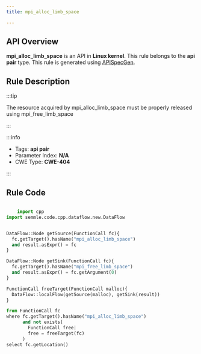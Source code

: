 ```yaml
---
title: mpi_alloc_limb_space

---
```



## API Overview
**mpi_alloc_limb_space** is an API in **Linux kernel**. This rule belongs to the **api pair** type. This rule is generated using [APISpecGen](../../tools/APISpecGen).
## Rule Description

:::tip

The resource acquired by mpi_alloc_limb_space must be properly released using mpi_free_limb_space

:::

:::info

- Tags: **api pair**
- Parameter Index: **N/A**
- CWE Type: **CWE-404**

:::

## Rule Code
```python

    import cpp
import semmle.code.cpp.dataflow.new.DataFlow


DataFlow::Node getSource(FunctionCall fc){
  fc.getTarget().hasName("mpi_alloc_limb_space")
  and result.asExpr() = fc
}

DataFlow::Node getSink(FunctionCall fc){
  fc.getTarget().hasName("mpi_free_limb_space")
  and result.asExpr() = fc.getArgument(0)
}

FunctionCall freeTarget(FunctionCall malloc){
  DataFlow::localFlow(getSource(malloc), getSink(result))
}

from FunctionCall fc
where fc.getTarget().hasName("mpi_alloc_limb_space")
      and not exists(
        FunctionCall free| 
        free = freeTarget(fc)
      )
select fc.getLocation()

    
```